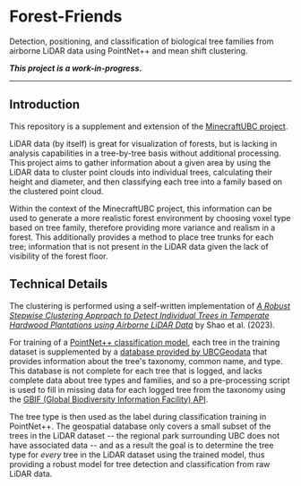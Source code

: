 # Forest-Friends
Detection, positioning, and classification of biological tree families from airborne LiDAR data using PointNet++ and mean shift clustering. 

**_This project is a work-in-progress_.**

___

## Introduction

This repository is a supplement and extension of the [MinecraftUBC project](https://github.com/ashtanmistal/minecraftUBC).

LiDAR data (by itself) is great for visualization of forests, but is lacking in analysis capabilities in a tree-by-tree basis without additional processing. This project aims to gather information about a given area by using the LiDAR data to cluster point clouds into individual trees, calculating their height and diameter, and then classifying each tree into a family based on the clustered point cloud.

Within the context of the MinecraftUBC project, this information can be used to generate a more realistic forest environment by choosing voxel type based on tree family, therefore providing more variance and realism in a forest. This additionally provides a method to place tree trunks for each tree; information that is not present in the LiDAR data given the lack of visibility of the forest floor.

## Technical Details

The clustering is performed using a self-written implementation of [*A Robust Stepwise Clustering Approach to Detect Individual Trees in Temperate Hardwood Plantations using Airborne LiDAR Data*](https://doi.org/10.3390/rs15051241) by Shao et al. (2023).

For training of a [PointNet++ classification model](https://doi.org/10.48550/arXiv.1706.02413), each tree in the training dataset is supplemented by a [database provided by UBCGeodata](https://github.com/UBCGeodata/ubc-geospatial-opendata) that provides information about the tree's taxonomy, common name, and type. This database is not complete for each tree that is logged, and lacks complete data about tree types and families, and so a pre-processing script is used to fill in missing data for each logged tree from the taxonomy using the [GBIF (Global Biodiversity Information Facility) API](https://www.gbif.org/developer/summary).

The tree type is then used as the label during classification training in PointNet++. The geospatial database only covers a small subset of the trees in the LiDAR dataset -- the regional park surrounding UBC does not have associated data -- and as a result the goal is to determine the tree type for *every* tree in the LiDAR dataset using the trained model, thus providing a robust model for tree detection and classification from raw LiDAR data.
